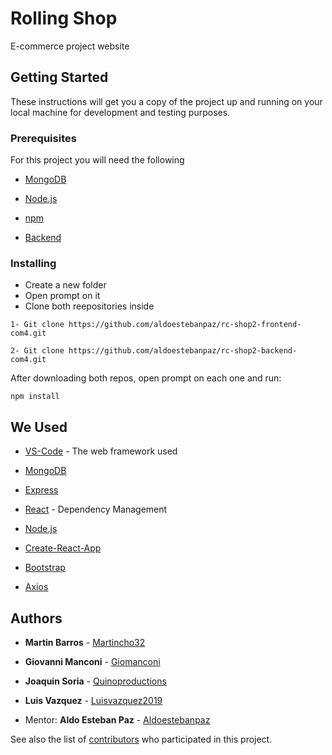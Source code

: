 # Rolling Shop

E-commerce project website


## Getting Started

These instructions will get you a copy of the project up and running on your local machine for development and testing purposes.


### Prerequisites

For this project you will need the following

* [MongoDB](https://www.mongodb.com/download-center/community)
* [Node.js](https://nodejs.org/en/download/)
* [npm](https://nodejs.org/en/download/package-manager/)

* [Backend](https://github.com/aldoestebanpaz/rc-shop2-backend-com4)


### Installing

- Create a new folder
- Open prompt on it
- Clone both reepositories inside

```
1- Git clone https://github.com/aldoestebanpaz/rc-shop2-frontend-com4.git

2- Git clone https://github.com/aldoestebanpaz/rc-shop2-backend-com4.git
```

After downloading both repos, open prompt on each one and run:

```
npm install
```

## We Used 

* [VS-Code](https://code.visualstudio.com/) - The web framework used

* [MongoDB](https://www.mongodb.com/download-center/community)
* [Express](https://expressjs.com/en/starter/installing.html)
* [React](https://reactjs.org/) - Dependency Management
* [Node.js](https://nodejs.org/en/download/)

* [Create-React-App](https://www.npmjs.com/package/create-react-app)
* [Bootstrap](https://getbootstrap.com/docs/4.4/getting-started/introduction/)
* [Axios](https://www.npmjs.com/package/axios)


## Authors

* **Martin Barros** - [Martincho32](https://github.com/martincho32)
* **Giovanni Manconi** - [Giomanconi](https://github.com/Giomanconi)
* **Joaquin Soria** - [Quinoproductions](https://github.com/Quinoproductions)
* **Luis Vazquez** - [Luisvazquez2019](https://github.com/luisvazquez2019)

* Mentor: **Aldo Esteban Paz** - [Aldoestebanpaz](https://github.com/aldoestebanpaz/)

See also the list of [contributors](https://github.com/your/project/contributors) who participated in this project.
